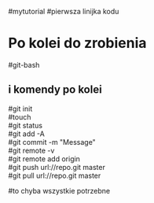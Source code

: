 #mytutorial
#pierwsza linijka kodu

<h1>Po kolei do zrobienia</h1>
#git-bash
<h2>i komendy po kolei</h2>
#git init<br>
#touch<br>
#git status<br>
#git add -A<br>
#git commit -m "Message"<br>
#git remote -v<br>
#git remote add origin<br>
#git push url://repo.git master<br>
#git pull url://repo.git master<br>

#to chyba wszystkie potrzebne